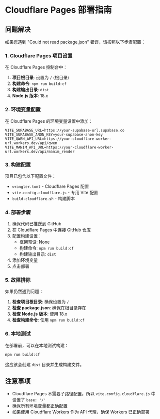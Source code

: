 # Cloudflare Pages 部署指南

## 问题解决

如果您遇到 "Could not read package.json" 错误，请按照以下步骤配置：

### 1. Cloudflare Pages 项目设置

在 Cloudflare Pages 控制台中：

1. **项目根目录**: 设置为 `/` (根目录)
2. **构建命令**: `npm run build:cf`
3. **构建输出目录**: `dist`
4. **Node.js 版本**: 18.x

### 2. 环境变量配置

在 Cloudflare Pages 的环境变量设置中添加：

```
VITE_SUPABASE_URL=https://your-supabase-url.supabase.co
VITE_SUPABASE_ANON_KEY=your-supabase-anon-key
VITE_QWEN_API_URL=https://your-cloudflare-worker-url.workers.dev/api/qwen
VITE_MANIM_API_URL=https://your-cloudflare-worker-url.workers.dev/api/manim_render
```

### 3. 构建配置

项目已包含以下配置文件：

- `wrangler.toml` - Cloudflare Pages 配置
- `vite.config.cloudflare.js` - 专用 Vite 配置
- `build-cloudflare.sh` - 构建脚本

### 4. 部署步骤

1. 确保代码已推送到 GitHub
2. 在 Cloudflare Pages 中连接 GitHub 仓库
3. 配置构建设置：
   - 框架预设: None
   - 构建命令: `npm run build:cf`
   - 构建输出目录: `dist`
4. 添加环境变量
5. 点击部署

### 5. 故障排除

如果仍然遇到问题：

1. **检查项目根目录**: 确保设置为 `/`
2. **检查 package.json**: 确保在根目录存在
3. **检查 Node.js 版本**: 使用 18.x
4. **检查构建命令**: 使用 `npm run build:cf`

### 6. 本地测试

在部署前，可以在本地测试构建：

```bash
npm run build:cf
```

这应该会创建 `dist` 目录并生成构建文件。

## 注意事项

- Cloudflare Pages 不需要子路径配置，所以 `vite.config.cloudflare.js` 中设置了 `base: '/'`
- 确保所有环境变量都正确配置
- 如果使用 Cloudflare Workers 作为 API 代理，确保 Workers 已正确部署 